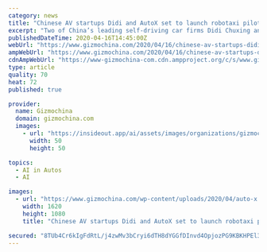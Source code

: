 ```yaml
---
category: news
title: "Chinese AV startups Didi and AutoX set to launch robotaxi pilot programs in May"
excerpt: "Two of China’s leading self-driving car firms Didi Chuxing and AutoX are reportedly set to launch their ... The race to be among the first to launch commercial autonomous ride-hailing cabs have been raging in China with Pony.ai and Baidu at the forefront. AutoX and Didi are aiming to become among the first to get the nod to commercialize ..."
publishedDateTime: 2020-04-16T14:45:00Z
webUrl: "https://www.gizmochina.com/2020/04/16/chinese-av-startups-didi-and-autox-set-to-launch-robotaxi-pilot-programs-in-may/"
ampWebUrl: "https://www.gizmochina.com/2020/04/16/chinese-av-startups-didi-and-autox-set-to-launch-robotaxi-pilot-programs-in-may/?amp"
cdnAmpWebUrl: "https://www-gizmochina-com.cdn.ampproject.org/c/s/www.gizmochina.com/2020/04/16/chinese-av-startups-didi-and-autox-set-to-launch-robotaxi-pilot-programs-in-may/?amp"
type: article
quality: 70
heat: 72
published: true

provider:
  name: Gizmochina
  domain: gizmochina.com
  images:
    - url: "https://insideout.app/ai/assets/images/organizations/gizmochina.com-50x50.jpg"
      width: 50
      height: 50

topics:
  - AI in Autos
  - AI

images:
  - url: "https://www.gizmochina.com/wp-content/uploads/2020/04/auto-x.jpg"
    width: 1620
    height: 1080
    title: "Chinese AV startups Didi and AutoX set to launch robotaxi pilot programs in May"

secured: "8TUb4Cr6kIgFdRtL/j4zwMv3bCryi6dTH8dYGGfDInvd4OpjozPG9KBKHPEl38SRl7LrZW18j9FlIfSc5L9DZs+S9D8q4iJdClvhYJP1gU5uZj/CAQwqviZNBvX4etkXlS6/ig/A14GkaMeMRo88t3DrPOLqnO6esoW3+DKBLy7YIGIAQaGuVdgaIpkGC3j2jlW86OTlJoCm1ST4hLh9IqKOq3KAYa6tg16XSJP3ur64KZkKSgYNHJTHbCMWUWW50pvsyRbmeVvgwPe7wwdsGN+dbaFWJ55QPK3VZvaBk1MyD6RRAbZ+6A/AFEzdrJcx0sfgRC+uL+rYqkMVShatEzZ5ZeW25n6GD0XAldbPai81pRUdjXSCcwjWO9h+Xw0eQ1GnBQrEfTzwuHafnswwvJ6tDrVuLwVNxiFbMsMU0rAXL6G8rsrL7ydgpD5Ws6XaszfHpuYcaFr8Wa+JdXLMsnGF6leCshP7f3nAhP+aSHY=;SuNQvVmQVtr9tlJj75R2ww=="
---
```


